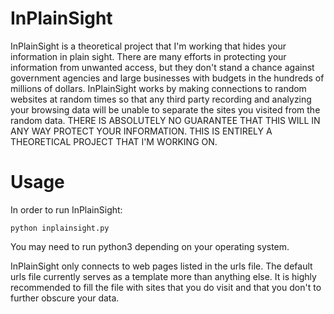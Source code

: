 InPlainSight
============

InPlainSight is a theoretical project that I'm working that hides your information in plain sight. There are many efforts in protecting your information from unwanted access, but they don't stand a chance against government agencies and large businesses with budgets in the hundreds of millions of dollars. InPlainSight works by making connections to random websites at random times so that any third party recording and analyzing your browsing data will be unable to separate the sites you visited from the random data. THERE IS ABSOLUTELY NO GUARANTEE THAT THIS WILL IN ANY WAY PROTECT YOUR INFORMATION. THIS IS ENTIRELY A THEORETICAL PROJECT THAT I'M WORKING ON.

Usage
=====

In order to run InPlainSight:

	python inplainsight.py

You may need to run python3 depending on your operating system.

InPlainSight only connects to web pages listed in the urls file. The default urls file currently serves as a template more than anything else. It is highly recommended to fill the file with sites that you do visit and that you don't to further obscure your data.
